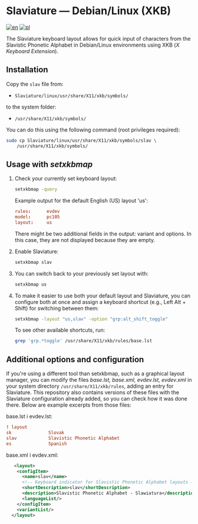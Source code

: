 
# Slaviature — Debian/Linux (XKB)

[![en](https://img.shields.io/badge/lang-en-blue.svg)](https://github.com/IS-UMK/Slaviature/blob/master/linux/README.md)
[![pl](https://img.shields.io/badge/lang-pl-red.svg)](https://github.com/IS-UMK/Slaviature/blob/master/linux/README_pl.md)

The Slaviature keyboard layout allows for quick input of characters from the
Slavistic Phonetic Alphabet in Debian/Linux environments using XKB (*X Keyboard
Extension*).

## Installation

Copy the `slav` file from:
- `Slaviature/linux/usr/share/X11/xkb/symbols/`

to the system folder:
- `/usr/share/X11/xkb/symbols/`

You can do this using the following command (root privileges required):

```bash
sudo cp Slaviature/linux/usr/share/X11/xkb/symbols/slav \
    /usr/share/X11/xkb/symbols/
```

## Usage with *setxkbmap*

1. Check your currently set keyboard layout:

   ```bash
   setxkbmap -query
   ```

   Example output for the default English (US) layout 'us':

   ```conf
   rules:      evdev
   model:      pc105
   layout:     us
   ```
   There might be two additional fields in the output: variant and options.
   In this case, they are not displayed because they are empty.

2. Enable Slaviature:

   ```bash
   setxkbmap slav
   ```
2. You can switch back to your previously set layout with:

   ```bash
   setxkbmap us
   ```

3. To make it easier to use both your default layout and Slaviature, you can
   configure both at once and assign a keyboard shortcut (e.g., Left Alt +
   Shift) for switching between them:

   ```bash
   setxkbmap -layout "us,slav" -option "grp:alt_shift_toggle"
   ```

   To see other available shortcuts, run:

   ```bash
   grep 'grp.*toggle' /usr/share/X11/xkb/rules/base.lst
   ```
   
## Additional options and configuration

If you're using a different tool than setxkbmap, such as a graphical layout
manager, you can modify the files *base.lst, base.xml, evdev.lst, evdev.xml* in
your system directory `/usr/share/X11/xkb/rules`, adding an entry for
Slaviature. This repository also contains versions of these files with the
Slaviature configuration already added, so you can check how it was done
there. Below are example excerpts from those files:

base.lst i evdev.lst:
```conf
! layout
sk              Slovak
slav            Slavistic Phonetic Alphabet
es              Spanish
```
  
base.xml i evdev.xml:
```xml
   <layout>
    <configItem>
      <name>slav</name>
      <!-- Keyboard indicator for Slavistic Phonetic Alphabet layouts -->
      <shortDescription>slav</shortDescription>
      <description>Slavistic Phonetic Alphabet - Slawiatura</description>
      <languageList/>
    </configItem>
    <variantList/>
  </layout>
```
